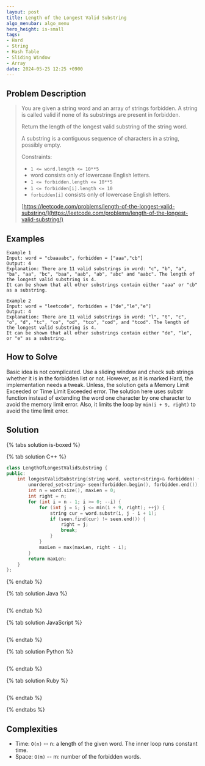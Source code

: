 ```yaml
---
layout: post
title: Length of the Longest Valid Substring
algo_menubar: algo_menu
hero_height: is-small
tags:
- Hard
- String
- Hash Table
- Sliding Window
- Array
date: 2024-05-25 12:25 +0900
---
```

## Problem Description
> You are given a string word and an array of strings forbidden. A string is called valid if none of its substrings
> are present in forbidden.
>
> Return the length of the longest valid substring of the string word.
>
> A substring is a contiguous sequence of characters in a string, possibly empty.
>
> Constraints:
> - `1 <= word.length <= 10**5`
> - word consists only of lowercase English letters.
> - `1 <= forbidden.length <= 10**5`
> - `1 <= forbidden[i].length <= 10`
> - `forbidden[i]` consists only of lowercase English letters.
>
> [https://leetcode.com/problems/length-of-the-longest-valid-substring/](https://leetcode.com/problems/length-of-the-longest-valid-substring/)

## Examples
```
Example 1
Input: word = "cbaaaabc", forbidden = ["aaa","cb"]
Output: 4
Explanation: There are 11 valid substrings in word: "c", "b", "a", "ba", "aa", "bc", "baa", "aab", "ab", "abc" and "aabc". The length of the longest valid substring is 4. 
It can be shown that all other substrings contain either "aaa" or "cb" as a substring.
```

```
Example 2
Input: word = "leetcode", forbidden = ["de","le","e"]
Output: 4
Explanation: There are 11 valid substrings in word: "l", "t", "c", "o", "d", "tc", "co", "od", "tco", "cod", and "tcod". The length of the longest valid substring is 4.
It can be shown that all other substrings contain either "de", "le", or "e" as a substring.
```

## How to Solve

Basic idea is not complicated. Use a sliding window and check sub strings whether it is in the forbidden list or not.
However, as it is marked Hard, the implementation needs a tweak.
Unless, the solution gets a Memory Limit Exceeded or Time Limit Exceeded error.
The solution here uses substr function instead of extending the word one character by one character
to avoid the memory limit error.
Also, it limits the loop by `min(i + 9, right)` to avoid the time limit error.

## Solution

{% tabs solution is-boxed %}

{% tab solution C++ %}
```cpp
class LengthOfLongestValidSubstring {
public:
    int longestValidSubstring(string word, vector<string>& forbidden) {
        unordered_set<string> seen(forbidden.begin(), forbidden.end());
        int n = word.size(), maxLen = 0;
        int right = n;
        for (int i = n - 1; i >= 0; --i) {
            for (int j = i; j <= min(i + 9, right); ++j) {
                string cur = word.substr(i, j - i + 1);
                if (seen.find(cur) != seen.end()) {
                    right = j;
                    break;
                }
            }
            maxLen = max(maxLen, right - i);
        }
        return maxLen;
    }
};
```
{% endtab %}

{% tab solution Java %}
```java

```
{% endtab %}

{% tab solution JavaScript %}
```js

```
{% endtab %}

{% tab solution Python %}
```python

```
{% endtab %}

{% tab solution Ruby %}
```ruby

```
{% endtab %}

{% endtabs %}



## Complexities
- Time: `O(n)` -- n: a length of the given word. The inner loop runs constant time.
- Space: `O(m)` -- m: number of the forbidden words.
